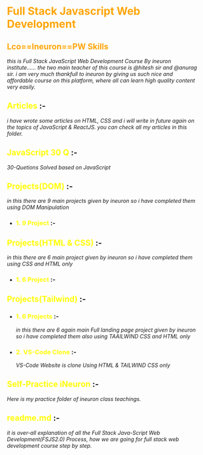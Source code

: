  # <span style="color: orange;">**Full Stack Javascript Web Development**</span>

 ## <span style="color: orange;">**Lco==Ineuron==PW Skills**</span>

_this is Full Stack JavaScript Web Development Course By ineuron institute...... the two main teacher of this course is @hitesh sir and @anurag sir.
i am very much thankfull to ineuron by giving us such nice and affordable course on this platform, where all can learn high quality content very easily._

## <span style="color:yellow">**Articles**</span> :- 
_i have wrote some articles on HTML, CSS and i will write in future again on the topics of JavaScript & ReactJS. you can check all my articles in this folder._

## <span style="color:yellow">**JavaScript 30 Q**</span> :-
  _30-Quetions Solved based on JavaScript_

## <span style="color:yellow">**Projects(DOM)**</span> :- 
_in this there are 9 main projects given by ineuron so i have completed them using DOM Manipulation_
- ### <span style="color:yellow">**1. 9 Project**</span> :-

## <span style="color:yellow">**Projects(HTML & CSS)**</span> :- 
_in this there are 6 main project given by ineuron so i have completed them using CSS and HTML only_
- ### <span style="color:yellow">**1. 6 Project**</span> :-
  
## <span style="color:yellow">**Projects(Tailwind)**</span> :-
- ### <span style="color:yellow">**1. 6 Projects**</span> :-
  _in this there are 6 again main Full landing page project given by ineuron so i have completed them also using TAAILWIND CSS and HTML only_

- ### <span style="color:yellow">**2. VS-Code Clone**</span> :-
  _VS-Code Website is clone Using HTML & TAILWIND CSS only_

## <span style="color:yellow">**Self-Practice iNeuron**</span> :-
_Here is my practice folder of ineuron class teachings._

## <span style="color:yellow">**readme.md**</span> :-
_it is over-all explanation of all the Full Stack Java-Script Web Development(FSJS2.0) Process, how we are going for full stack web development course step by step._
